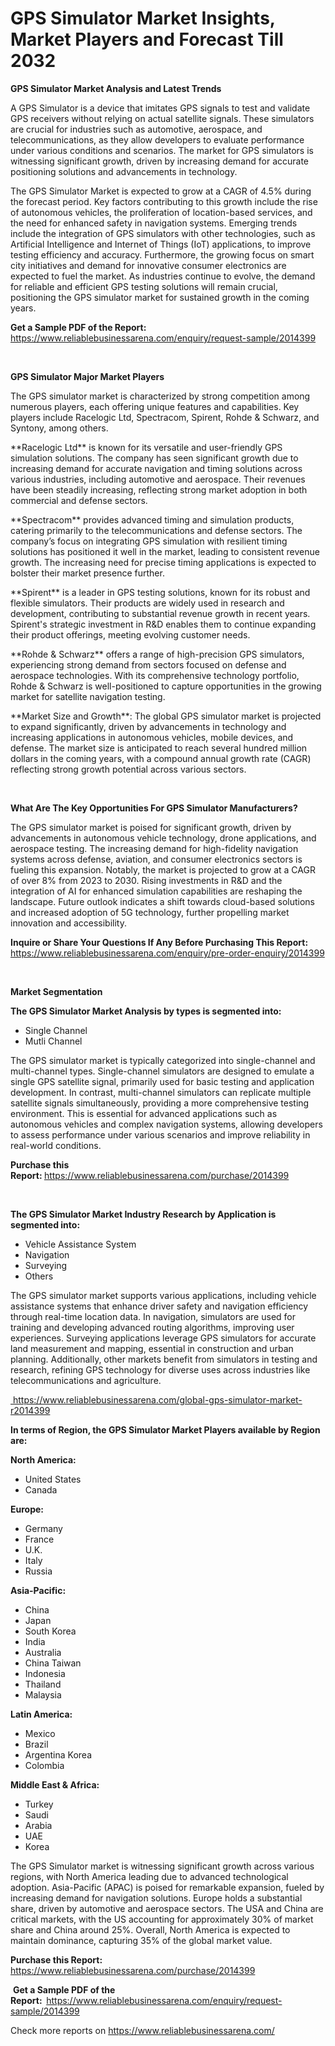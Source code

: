 <p><h1>GPS Simulator Market Insights, Market Players and Forecast Till 2032</h1></p><p><strong>GPS Simulator Market Analysis and Latest Trends</strong></p>
<p><p>A GPS Simulator is a device that imitates GPS signals to test and validate GPS receivers without relying on actual satellite signals. These simulators are crucial for industries such as automotive, aerospace, and telecommunications, as they allow developers to evaluate performance under various conditions and scenarios. The market for GPS simulators is witnessing significant growth, driven by increasing demand for accurate positioning solutions and advancements in technology.</p><p>The GPS Simulator Market is expected to grow at a CAGR of 4.5% during the forecast period. Key factors contributing to this growth include the rise of autonomous vehicles, the proliferation of location-based services, and the need for enhanced safety in navigation systems. Emerging trends include the integration of GPS simulators with other technologies, such as Artificial Intelligence and Internet of Things (IoT) applications, to improve testing efficiency and accuracy. Furthermore, the growing focus on smart city initiatives and demand for innovative consumer electronics are expected to fuel the market. As industries continue to evolve, the demand for reliable and efficient GPS testing solutions will remain crucial, positioning the GPS simulator market for sustained growth in the coming years.</p></p>
<p><strong>Get a Sample PDF of the Report:&nbsp;</strong> <a href="https://www.reliablebusinessarena.com/enquiry/request-sample/2014399?utm_campaign=1943&utm_medium=2&utm_source=Github&utm_content=ia&utm_term=17012025&utm_id=gps-simulator">https://www.reliablebusinessarena.com/enquiry/request-sample/2014399</a></p>
<p>&nbsp;</p>
<p><strong>GPS Simulator Major Market Players</strong></p>
<p><p>The GPS simulator market is characterized by strong competition among numerous players, each offering unique features and capabilities. Key players include Racelogic Ltd, Spectracom, Spirent, Rohde & Schwarz, and Syntony, among others.</p><p>**Racelogic Ltd** is known for its versatile and user-friendly GPS simulation solutions. The company has seen significant growth due to increasing demand for accurate navigation and timing solutions across various industries, including automotive and aerospace. Their revenues have been steadily increasing, reflecting strong market adoption in both commercial and defense sectors.</p><p>**Spectracom** provides advanced timing and simulation products, catering primarily to the telecommunications and defense sectors. The company’s focus on integrating GPS simulation with resilient timing solutions has positioned it well in the market, leading to consistent revenue growth. The increasing need for precise timing applications is expected to bolster their market presence further.</p><p>**Spirent** is a leader in GPS testing solutions, known for its robust and flexible simulators. Their products are widely used in research and development, contributing to substantial revenue growth in recent years. Spirent's strategic investment in R&D enables them to continue expanding their product offerings, meeting evolving customer needs.</p><p>**Rohde & Schwarz** offers a range of high-precision GPS simulators, experiencing strong demand from sectors focused on defense and aerospace technologies. With its comprehensive technology portfolio, Rohde & Schwarz is well-positioned to capture opportunities in the growing market for satellite navigation testing.</p><p>**Market Size and Growth**: The global GPS simulator market is projected to expand significantly, driven by advancements in technology and increasing applications in autonomous vehicles, mobile devices, and defense. The market size is anticipated to reach several hundred million dollars in the coming years, with a compound annual growth rate (CAGR) reflecting strong growth potential across various sectors.</p></p>
<p>&nbsp;</p>
<p><strong>What Are The Key Opportunities For GPS Simulator Manufacturers?</strong></p>
<p><p>The GPS simulator market is poised for significant growth, driven by advancements in autonomous vehicle technology, drone applications, and aerospace testing. The increasing demand for high-fidelity navigation systems across defense, aviation, and consumer electronics sectors is fueling this expansion. Notably, the market is projected to grow at a CAGR of over 8% from 2023 to 2030. Rising investments in R&D and the integration of AI for enhanced simulation capabilities are reshaping the landscape. Future outlook indicates a shift towards cloud-based solutions and increased adoption of 5G technology, further propelling market innovation and accessibility.</p></p>
<p><strong>Inquire or Share Your Questions If Any Before Purchasing This Report:</strong> <a href="https://www.reliablebusinessarena.com/enquiry/pre-order-enquiry/2014399?utm_campaign=1943&utm_medium=2&utm_source=Github&utm_content=ia&utm_term=17012025&utm_id=gps-simulator">https://www.reliablebusinessarena.com/enquiry/pre-order-enquiry/2014399</a></p>
<p>&nbsp;</p>
<p><strong>Market Segmentation</strong></p>
<p><strong>The GPS Simulator Market Analysis by types is segmented into:</strong></p>
<p><ul><li>Single Channel</li><li>Mutli Channel</li></ul></p>
<p><p>The GPS simulator market is typically categorized into single-channel and multi-channel types. Single-channel simulators are designed to emulate a single GPS satellite signal, primarily used for basic testing and application development. In contrast, multi-channel simulators can replicate multiple satellite signals simultaneously, providing a more comprehensive testing environment. This is essential for advanced applications such as autonomous vehicles and complex navigation systems, allowing developers to assess performance under various scenarios and improve reliability in real-world conditions.</p></p>
<p><strong>Purchase this Report:&nbsp;</strong><a href="https://www.reliablebusinessarena.com/purchase/2014399?utm_campaign=1943&utm_medium=2&utm_source=Github&utm_content=ia&utm_term=17012025&utm_id=gps-simulator">https://www.reliablebusinessarena.com/purchase/2014399</a></p>
<p>&nbsp;</p>
<p><strong>The GPS Simulator Market Industry Research by Application is segmented into:</strong></p>
<p><ul><li>Vehicle Assistance System</li><li>Navigation</li><li>Surveying</li><li>Others</li></ul></p>
<p><p>The GPS simulator market supports various applications, including vehicle assistance systems that enhance driver safety and navigation efficiency through real-time location data. In navigation, simulators are used for training and developing advanced routing algorithms, improving user experiences. Surveying applications leverage GPS simulators for accurate land measurement and mapping, essential in construction and urban planning. Additionally, other markets benefit from simulators in testing and research, refining GPS technology for diverse uses across industries like telecommunications and agriculture.</p></p>
<p><a href="https://www.reliablebusinessarena.com/global-gps-simulator-market-r2014399?utm_campaign=1943&utm_medium=2&utm_source=Github&utm_content=ia&utm_term=17012025&utm_id=gps-simulator">&nbsp;https://www.reliablebusinessarena.com/global-gps-simulator-market-r2014399</a></p>
<p><strong>In terms of Region, the GPS Simulator Market Players available by Region are:</strong></p>
<p>
    <p> <strong> North America: </strong>
        <ul>
            <li>United States</li>
            <li>Canada</li>
        </ul>
        </p> 
    <p> <strong> Europe: </strong>
        <ul>
            <li>Germany</li>
            <li>France</li>
            <li>U.K.</li>
            <li>Italy</li>
            <li>Russia</li>
        </ul>
        </p> 
    <p> <strong> Asia-Pacific: </strong>
        <ul>
            <li>China</li>
            <li>Japan</li>
            <li>South Korea</li>
            <li>India</li>
            <li>Australia</li>
            <li>China Taiwan</li>
            <li>Indonesia</li>
            <li>Thailand</li>
            <li>Malaysia</li>
        </ul>
        </p> 
    <p> <strong> Latin America: </strong>
        <ul>
            <li>Mexico</li>
            <li>Brazil</li>
            <li>Argentina Korea</li>
            <li>Colombia</li>
        </ul>
        </p> 
    <p> <strong> Middle East & Africa: </strong>
        <ul>
            <li>Turkey</li>
            <li>Saudi</li>
            <li>Arabia</li>
            <li>UAE</li>
            <li>Korea</li>
        </ul>
    </p>
    </p>
<p><p>The GPS Simulator market is witnessing significant growth across various regions, with North America leading due to advanced technological adoption. Asia-Pacific (APAC) is poised for remarkable expansion, fueled by increasing demand for navigation solutions. Europe holds a substantial share, driven by automotive and aerospace sectors. The USA and China are critical markets, with the US accounting for approximately 30% of market share and China around 25%. Overall, North America is expected to maintain dominance, capturing 35% of the global market value.</p></p>
<p><strong>Purchase this Report: </strong><a href="https://www.reliablebusinessarena.com/purchase/2014399?utm_campaign=1943&utm_medium=2&utm_source=Github&utm_content=ia&utm_term=17012025&utm_id=gps-simulator">https://www.reliablebusinessarena.com/purchase/2014399</a></p>
<p>&nbsp;<strong>Get a Sample PDF of the Report:&nbsp;&nbsp;</strong><a href="https://www.reliablebusinessarena.com/enquiry/request-sample/2014399?utm_campaign=1943&utm_medium=2&utm_source=Github&utm_content=ia&utm_term=17012025&utm_id=gps-simulator">https://www.reliablebusinessarena.com/enquiry/request-sample/2014399</a></p>
<p><strong></strong></p>
<p>Check more reports on <a href="https://www.reliablebusinessarena.com/?utm_campaign=1943&utm_medium=2&utm_source=Github&utm_content=ia&utm_term=17012025&utm_id=gps-simulator">https://www.reliablebusinessarena.com/</a></p>